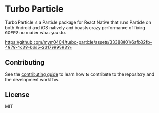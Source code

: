 # Turbo Particle

Turbo Particle is a Particle package for React Native that runs Particle on both Android and iOS natively and boasts crazy performance of fixing 60FPS no matter what you do.

https://github.com/mym0404/turbo-particle/assets/33388801/6afb82fb-4878-4c38-bdd5-2d179995933c





## Contributing

See the [contributing guide](CONTRIBUTING.md) to learn how to contribute to the repository and the development workflow.

## License

MIT
